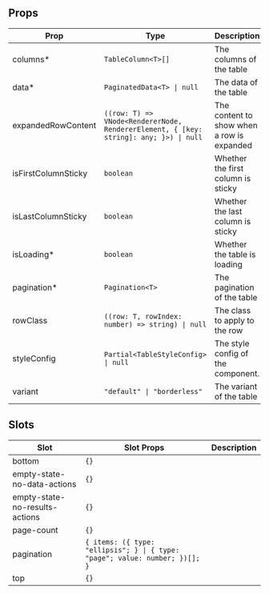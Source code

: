 <!-- This file is automatically generated, do not edit manually. -->

## Props

| Prop | Type | Description | Default |
| ---- | ---- | ----------- | ------- |
| columns* | `TableColumn<T>[]` | The columns of the table |  |
| data* | `PaginatedData<T> \| null` | The data of the table |  |
| expandedRowContent | `((row: T) => VNode<RendererNode, RendererElement, { [key: string]: any; }>) \| null` | The content to show when a row is expanded | `null` |
| isFirstColumnSticky | `boolean` | Whether the first column is sticky | `false` |
| isLastColumnSticky | `boolean` | Whether the last column is sticky | `false` |
| isLoading* | `boolean` | Whether the table is loading |  |
| pagination* | `Pagination<T>` | The pagination of the table |  |
| rowClass | `((row: T, rowIndex: number) => string) \| null` | The class to apply to the row | `null` |
| styleConfig | `Partial<TableStyleConfig> \| null` | The style config of the component. | `null` |
| variant | `"default" \| "borderless"` | The variant of the table | `"default"` |


## Slots

| Slot | Slot Props | Description |
| --------- | ---- | ----------- |
| bottom | `{}` |  |
| empty-state-no-data-actions | `{}` |  |
| empty-state-no-results-actions | `{}` |  |
| page-count | `{}` |  |
| pagination | `{ items: ({ type: "ellipsis"; } \| { type: "page"; value: number; })[]; }` |  |
| top | `{}` |  |

